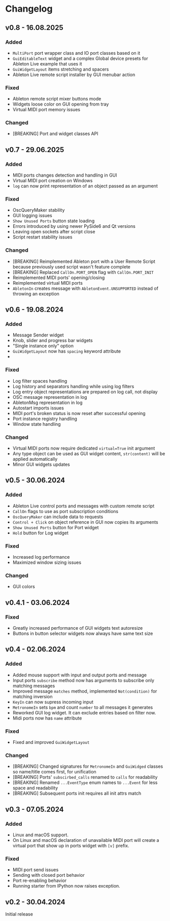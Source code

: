 # Changelog

## **v0.8** - 16.08.2025 

### Added
- `MultiPort` port wrapper class and IO port classes based on it
- `GuiEditableText` widget and a complex Global device presets 
for Ableton Live example that uses it
- `GuiWidgetLayout` items stretching and spacers
- Ableton Live remote script installer by GUI menubar action

### Fixed
- Ableton remote script mixer buttons mode
- Widgets loose color on GUI opening from tray
- Virtual MIDI port memory issues

### Changed
- [BREAKING] Port and widget classes API

## **v0.7** - 29.06.2025

### Added
- MIDI ports changes detection and handling in GUI
- Virtual MIDI port creation on Windows
- `log` can now print representation of an object passed as an argument
 
### Fixed
- OscQueryMaker stability
- GUI logging issues
- `Show Unused Ports` button state loading
- Errors introduced by using newer PySide6 and Qt versions
- Leaving open sockets after script close
- Script restart stability issues

### Changed
- [BREAKING] Reimplemented Ableton port with a User Remote Script 
  because previously used script wasn't feature complete
- [BREAKING] Replaced `CallOn.PORT_OPEN` flag with `CallOn.PORT_INIT`
- Reimplemented MIDI ports' opening/closing
- Reimplemented virtual MIDI ports
- `AbletonIn` creates message with `AbletonEvent.UNSUPPORTED` instead 
  of throwing an exception

## **v0.6** - 19.08.2024

### Added
- Message Sender widget 
- Knob, slider and progress bar widgets
- "Single instance only" option
- `GuiWidgetLayout` now has `spacing` keyword attribute 
- 
### Fixed
- Log filter spaces handling
- Log history and separators handling while using log filters
- Log entry object representations are prepared on log call, not display
- OSC message representation in log
- AbletonMsg representation in log
- Autostart imports issues
- MIDI port's broken status is now reset after successful opening
- Port instance registry handling
- Window state handling

### Changed
- Virtual MIDI ports now require dedicated `virtual=True` init argument
- Any type object can be used as GUI widget content, `str(content)` will be 
  applied automatically
- Minor GUI widgets updates

## **v0.5** - 30.06.2024

### Added
- Ableton Live control ports and messages with custom remote script
- `CallOn` flags to use as port subscription conditions
- `OscQueryMaker` can include data to requests
- `Control + Click` on object reference in GUI now copies its arguments
- `Show Unused Ports` button for Port widget 
- `Hold` button for Log widget

### Fixed
- Increased log performance
- Maximized window sizing issues

### Changed
- GUI colors

## **v0.4.1** - 03.06.2024

### Fixed
- Greatly increased performance of GUI widgets text autoresize
- Buttons in button selector widgets now always have same text size

## **v0.4** - 02.06.2024

### Added
- Added mouse support with input and output ports and message
- Input ports `subscribe` method now has arguments to subscribe only 
  matching messages
- Improved message `matches` method, implemented `Not(condition)` for 
  matching inversion
- `KeyIn` can now supress incoming input
- `MetronomeIn` sets `bpm` and count `number` to all messages it generates
- Reworked GUI log widget. It can exclude entries based on filter now.
- Midi ports now has `name` attribute

### Fixed
- Fixed and improved `GuiWidgetLayout`

### Changed
- [BREAKING] Changed signatures for `MetronomeIn` and `GuiWidged` classes so 
  name/title comes first, for unification
- [BREAKING] Ports' `subscirbed_calls` renamed to `calls` for readability
- [BREAKING] Renamed `...EventType` enum names to `...Event` for less space 
  and readability 
- [BREAKING] Subsequent ports init requires all init attrs match


## **v0.3** - 07.05.2024

### Added

- Linux and macOS support.
- On Linux and macOS declaration of unavailable MIDI port will create a virtual
  port that show up in ports widget with `[v]` prefix.

### Fixed

- MIDI port send issues
- Sending with closed port behavior
- Port re-enabling behavior
- Running starter from IPython now raises exception.

## **v0.2** - 30.04.2024

Initial release
